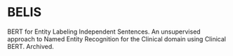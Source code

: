 # BELIS
BERT for Entity Labeling Independent Sentences. An unsupervised approach to Named Entity Recognition for the Clinical domain using Clinical BERT. Archived.
